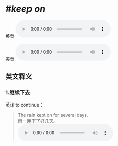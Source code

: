 # ***\#keep on*** 
英音
<audio src="./media/keep on1.aac" controls="controls"></audio>

美音
<audio src="./media/keep on2.aac" controls="controls"></audio>



  

英文释义
---
### 1.**继续下去**  
英译 to continue：

 > The rain kept on for several days.   
 > 雨一连下了好几天。    
<audio src="./media/keep-15.aac" controls="controls"></audio>


